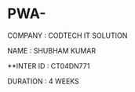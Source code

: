 # PWA-


COMPANY : CODTECH IT SOLUTION

NAME : SHUBHAM KUMAR

**INTER ID : CT04DN771

DURATION : 4 WEEKS
